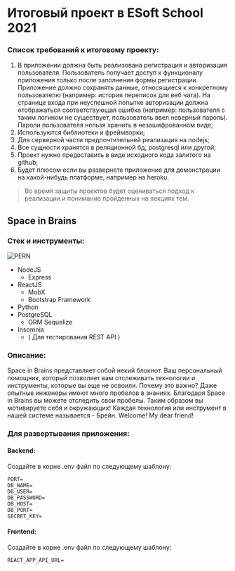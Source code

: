 # Итоговый проект в ESoft School 2021
### Список требований к итоговому проекту:
1. В приложении должна быть реализована регистрация и авторизация пользователя. Пользователь получает доступ к функционалу приложения только после заполнения формы регистрации. Приложение должно сохранять данные, относящиеся к конкретному пользователю (например: история переписок для веб чата). На странице входа при неуспешной попытке авторизации должна отображаться соответствующая ошибка (например: пользователя с таким логином не существует, пользователь ввел неверный пароль). Пароли пользователя нельзя хранить в незашифрованном виде;
2. Используются библиотеки и фреймворки;
3. Для серверной части предпочтительней реализация на nodejs;
4. Все сущности хранятся в реляционной бд, postgresql или другой;
5. Проект нужно предоставить в виде исходного кода залитого на github;
6. Будет плюсом если вы развернете приложение для демонстрации на какой-нибудь платформе, например на heroku.
>Во время защиты проектов будет оцениваться подход к реализации и понимание пройденных на лекциях тем.

## Space in Brains
### Стек и инструменты:
![PERN](https://media.geeksforgeeks.org/wp-content/cdn-uploads/20200402205611/What-is-PERN-Stack.png)
* NodeJS
  * Express
* ReactJS
  * MobX
  * Bootstrap Framework
* Python
* PostgreSQL
  * ORM Sequelize
* Insomnia
    - ( Для тестирования REST API )
### Описание:
Space in Brains представляет собой некий блокнот. Ваш персональный помощник, который позволяет вам отслеживать технологии и инструменты, которые вы еще не освоили. Почему это важно? Даже опытные инженеры имеют много пробелов в знаниях. Благодаря Space in Brains вы можете отследить свои пробелы. Таким образом вы мотивируете себя и окружающих! Каждая технология или инструмент в нашей системе называется - Брейн. Welcome! My dear friend!

### Для развертывания приложения:

#### Backend:
Создайте в корне .env файл по следующему шаблону: 
```
PORT=
DB_NAME=
DB_USER=
DB_PASSWORD=
DB_HOST=
DB_PORT=
SECRET_KEY=
```
#### Frontend:
Создайте в корне .env файл по следующему шаблону:
```
REACT_APP_API_URL= 
```